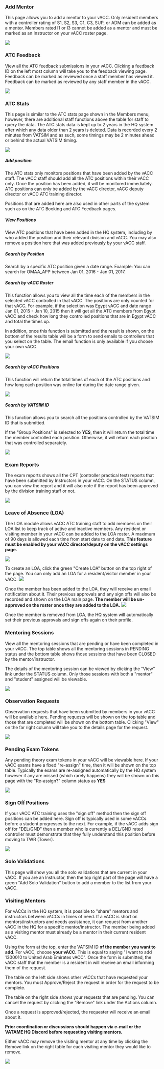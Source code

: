 ### Add Mentor
This page allows you to add a mentor to your vACC. Only resident members with a controller rating of S1, S2, S3, C1, C3, SUP, or ADM can be added as a mentor. Members rated I1 or I3 cannot be added as a mentor and must be marked as an Instructor on your vACC roster page.

![](/assets/atcmentor1.PNG)

### ATC Feedback
View all the ATC feedback submissions in your vACC. Clicking a feedback ID on the left most column will take you to the feedback viewing page. Feedback can be marked as reviewed once a staff member has viewed it. Feedback can be marked as reviewed by any staff member in the vACC.

![](/assets/atcfeedback1.PNG)

### ATC Stats
This page is similar to the ATC stats page shown in the Members menu, however, there are additional staff functions above the table for staff to query the data. The ATC stats data is kept up to 2 years in the HQ system after which any data older than 2 years is deleted. Data is recorded every 2 minutes from VATSIM and as such, some timings may be 2 minutes ahead or behind the actual VATSIM timing.

![](/assets/atcstats1.PNG)

##### Add position
The ATC stats only monitors positions that have been added by the vACC staff. The vACC staff should add all the ATC positions within their vACC only. Once the position has been added, it will be monitored immediately. ATC positions can only be added by the vACC director, vACC deputy director or vACC ATC training director.

Positions that are added here are also used in other parts of the system such as on the ATC Booking and ATC Feedback pages.

##### View Positions
View ATC positions that have been added in the HQ system, including by who added the position and their relevant division and vACC. You may also remove a position here that was added previously by your vACC staff. 

##### Search by Position
Search by a specific ATC position given a date range. Example: You can search for OMAA_APP between Jan 01, 2016 - Jan 01, 2017.

##### Search by vACC Roster
This function allows you to view all the time each of the members in the selected vACC controlled in that vACC. The positions are only counted for that vACC. For example, if the selection was Egypt vACC and date range Jan 01, 2015 - Jan 10, 2015 then it will get all the ATC members from Egypt vACC and check how long they controlled positions that are in Egypt vACC and total the times up. 

In addition, once this function is submitted and the result is shown, on the bottom of the results table will be a form to send emails to controllers that you select on the table. The email function is only available if you choose your own vACC.

![](/assets/atcstats2.PNG)

##### Search by vACC Positions
This function will return the total times of each of the ATC positions and how long each position was online for during the date range given.

![](/assets/atcstats3.PNG)

##### Search by VATSIM ID
This function allows you to search all the positions controlled by the VATSIM ID that is submitted. 

If the "Group Positions" is selected to **YES**, then it will return the total time the member controlled each position. Otherwise, it will return each position that was controlled separately.

![](/assets/atcstats4.PNG)

### Exam Reports
The exam reports shows all the CPT (controller practical test) reports that have been submitted by Instructors in your vACC. On the STATUS column, you can view the report and it will also note if the report has been approved by the division training staff or not.

![](/assets/examreps1.PNG)

### Leave of Absence (LOA)
The LOA module allows vACC ATC training staff to add members on their LOA list to keep track of active and inactive members. Any resident or visiting member in your vACC can be added to the LOA roster. A maximum of 90 days is allowed each time from start date to end date. **This feature must be enabled by your vACC director/deputy on the vACC settings page.**

![](/assets/loa1.PNG)

To create an LOA, click the green "Create LOA" button on the top right of the page. You can only add an LOA for a resident/visitor member in your vACC.
![](/assets/loa2.PNG)

Once the member has been added to the LOA, they will receive an email notification about it. Their previous approvals and any sign offs will also be recorded and shown on the LOA main page. **The member will be un-approved on the roster once they are added to the LOA.**
![](/assets/loa3.PNG)

Once the member is removed from LOA, the HQ system will automatically set their previous approvals and sign offs again on their profile.

### Mentoring Sessions
View all the mentoring sessions that are pending or have been completed in your vACC. The top table shows all the mentoring sessions in PENDING status and the bottom table shows those sessions that have been CLOSED by the mentor/instructor. 

The details of the mentoring session can be viewed by clicking the "View" link under the STATUS column. Only those sessions with both a "mentor" and "student" assigned will be viewable.

![](/assets/mentoring1.PNG)

### Observation Requests
Observation requests that have been submitted by members in your vACC will be available here. Pending requests will be shown on the top table and those that are completed will be shown on the bottom table. Clicking "View" on the far right column will take you to the details page for the request.

![](/assets/obsreq3.PNG)

### Pending Exam Tokens
Any pending theory exam tokens in your vACC will be viewable here. If your vACC exams have a fixed "re-assign" time, then it will be shown on the top table. Typically the exams are re-assigned automatically by the HQ system however if any are missed (which rarely happens) they will be shown on this page with the "Re-assign?" column status as **YES**

![](/assets/pendingtokens1.PNG)

### Sign Off Positions
If your vACC ATC training uses the "sign off" method then the sign off positions can be added here. Sign off is typically used in some vACCs before a student progresses to the next. For example, if the vACC adds sign off for "DEL/GND" then a member who is currently a DEL/GND rated controller must demonstrate that they fully understand this position before moving to TWR (Tower). 

![](/assets/signoffs1.PNG)

### Solo Validations
This page will show you all the solo validations that are current in your vACC. If you are an Instructor, then the top right part of the page will have a green "Add Solo Validation" button to add a member to the list from your vACC.

### Visiting Mentors
For vACCs in the HQ system, it is possible to "share" mentors and instructors between vACCs in times of need. If a vACC is short on mentors/instructors and needs assistance, it can request from another vACC in the HQ for a specific mentor/instructor. The member being added as a visiting mentor must already be a mentor in their current resident vACC.

Using the form at the top, enter the VATSIM ID **of the member you want to add**. For vACC, choose **your vACC**. This is equal to saying "I want to add 1300010 to United Arab Emirates vACC". Once the form is submitted, the vACC staff that the member is a resident in will receive an email informing them of the request.

The table on the left side shows other vACCs that have requested your mentors. You must Approve/Reject the request in order for the request to be complete. 

The table on the right side shows your requests that are pending. You can cancel the request by clicking the "Remove" link under the Actions column.

Once a request is approved/rejected, the requester will receive an email about it.

**Prior coordination or discussions should happen via e-mail or the VATAME HQ Discord before requesting visiting mentors.**

Either vACC may remove the visiting mentor at any time by clicking the Remove link on the right table for each visiting mentor they would like to remove.

![](/assets/visiting-mentors2.PNG)